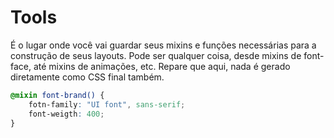 # Tools

É o lugar onde você vai guardar seus mixins e funções necessárias para a construção de seus layouts. Pode ser qualquer coisa, desde mixins de font-face, até mixins de animações, etc. Repare que aqui, nada é gerado diretamente como CSS final também.

```scss
@mixin font-brand() {
    fotn-family: "UI font", sans-serif;
    font-weigth: 400;
}
```
